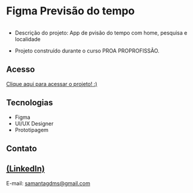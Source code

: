 # Figma Previsão do tempo

<img src="https://github.com/Sasa-G/Figma_App_Previs-o_Do_Tempo/assets/142459272/7c582ba1-0e5d-471a-898c-bfd34f8cd4cc" alt="">


 - Descrição do projeto: App de pvisão do tempo com home, pesquisa e localidade

 - Projeto construído durante o curso PROA PROPROFISSÃO.

## Acesso
 [Clique aqui para acessar o projeto! :)](https://www.figma.com/design/HHbbhMhJfatHIU91GANHeL/PROA-02---Previs%C3%A3o-do-Tempo?node-id=1505-1542&t=R5tRXIAfCbjBmOwA-1)

## Tecnologias

- Figma
- UI/UX Designer
- Prototipagem 

## Contato
[(LinkedIn)](https://www.linkedin.com/in/samanta-gomes-786415216/)
-----
E-mail: samantagdms@gmail.com
